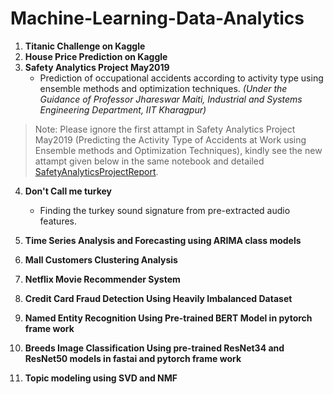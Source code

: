 # Machine-Learning-Data-Analytics
 1.  **Titanic Challenge on Kaggle**
 2.  **House Price Prediction on Kaggle**
 3.  **Safety Analytics Project May2019**
     * Prediction of occupational accidents according to activity type using ensemble methods and optimization
techniques.
         *(Under the Guidance of Professor Jhareswar Maiti, Industrial and Systems Engineering Department, IIT Kharagpur)* 
  
  > Note: Please ignore the first attampt in Safety Analytics Project May2019 (Predicting the Activity Type of Accidents at Work using Ensemble methods and Optimization Techniques), kindly see the new attampt given below in the same notebook and detailed [SafetyAnalyticsProjectReport](https://drive.google.com/file/d/1RQBO4Hplya4abvD15xFdyBgqRTGHU2vJ/view?usp=sharing). 

 4. **Don't Call me turkey**
    * Finding the turkey sound signature from pre-extracted audio features.

 5. **Time Series Analysis and Forecasting using ARIMA class models**
 6. **Mall Customers Clustering Analysis**
 7. **Netflix Movie Recommender System**
 8. **Credit Card Fraud Detection Using Heavily Imbalanced Dataset**
 9. **Named Entity Recognition Using Pre-trained BERT Model in pytorch frame work**
 10. **Breeds Image Classification Using pre-trained ResNet34 and ResNet50 models in fastai and pytorch frame work**
 11. **Topic modeling using SVD and NMF**
